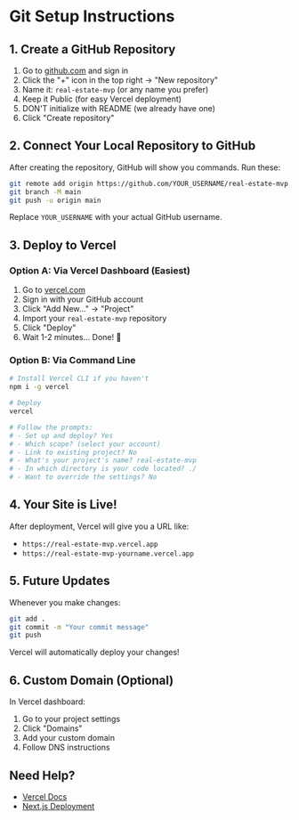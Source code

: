 # Git Setup Instructions

## 1. Create a GitHub Repository

1. Go to [github.com](https://github.com) and sign in
2. Click the "+" icon in the top right → "New repository"
3. Name it: `real-estate-mvp` (or any name you prefer)
4. Keep it Public (for easy Vercel deployment)
5. DON'T initialize with README (we already have one)
6. Click "Create repository"

## 2. Connect Your Local Repository to GitHub

After creating the repository, GitHub will show you commands. Run these:

```bash
git remote add origin https://github.com/YOUR_USERNAME/real-estate-mvp.git
git branch -M main
git push -u origin main
```

Replace `YOUR_USERNAME` with your actual GitHub username.

## 3. Deploy to Vercel

### Option A: Via Vercel Dashboard (Easiest)
1. Go to [vercel.com](https://vercel.com)
2. Sign in with your GitHub account
3. Click "Add New..." → "Project"
4. Import your `real-estate-mvp` repository
5. Click "Deploy"
6. Wait 1-2 minutes... Done! 🎉

### Option B: Via Command Line
```bash
# Install Vercel CLI if you haven't
npm i -g vercel

# Deploy
vercel

# Follow the prompts:
# - Set up and deploy? Yes
# - Which scope? (select your account)
# - Link to existing project? No
# - What's your project's name? real-estate-mvp
# - In which directory is your code located? ./
# - Want to override the settings? No
```

## 4. Your Site is Live!

After deployment, Vercel will give you a URL like:
- `https://real-estate-mvp.vercel.app`
- `https://real-estate-mvp-yourname.vercel.app`

## 5. Future Updates

Whenever you make changes:

```bash
git add .
git commit -m "Your commit message"
git push
```

Vercel will automatically deploy your changes!

## 6. Custom Domain (Optional)

In Vercel dashboard:
1. Go to your project settings
2. Click "Domains"
3. Add your custom domain
4. Follow DNS instructions

## Need Help?

- [Vercel Docs](https://vercel.com/docs)
- [Next.js Deployment](https://nextjs.org/docs/deployment)